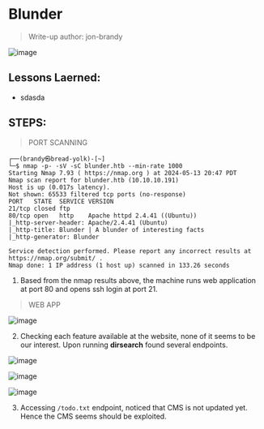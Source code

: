 # Blunder
> Write-up author: jon-brandy

![image](https://github.com/jon-brandy/hackthebox/assets/70703371/b254294e-6b45-4741-8c64-c1855f41aeb2)


## Lessons Laerned:
- sdasda

## STEPS:
> PORT SCANNING

```
┌──(brandy㉿bread-yolk)-[~]
└─$ nmap -p- -sV -sC blunder.htb --min-rate 1000
Starting Nmap 7.93 ( https://nmap.org ) at 2024-05-13 20:47 PDT
Nmap scan report for blunder.htb (10.10.10.191)
Host is up (0.017s latency).
Not shown: 65533 filtered tcp ports (no-response)
PORT   STATE  SERVICE VERSION
21/tcp closed ftp
80/tcp open   http    Apache httpd 2.4.41 ((Ubuntu))
|_http-server-header: Apache/2.4.41 (Ubuntu)
|_http-title: Blunder | A blunder of interesting facts
|_http-generator: Blunder

Service detection performed. Please report any incorrect results at https://nmap.org/submit/ .
Nmap done: 1 IP address (1 host up) scanned in 133.26 seconds
```

1. Based from the nmap results above, the machine runs web application at port 80 and opens ssh login at port 21.

> WEB APP

![image](https://github.com/jon-brandy/hackthebox/assets/70703371/55feec7a-d102-45ce-9741-c2b096750349)


2. Checking each feature available at the website, none of it seems to be our interest. Upon running **dirsearch** found several endpoints.

![image](https://github.com/jon-brandy/hackthebox/assets/70703371/9ce69db0-af21-4ec4-8537-21d206d2403d)


![image](https://github.com/jon-brandy/hackthebox/assets/70703371/5ea0847c-4bd0-461d-92a8-eec60179dbc3)


![image](https://github.com/jon-brandy/hackthebox/assets/70703371/ca4e0c7c-1a36-414b-86b8-019d33111871)


3. Accessing `/todo.txt` endpoint, noticed that CMS is not updated yet. Hence the CMS seems should be exploited.
